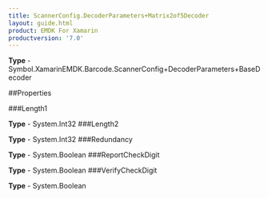 ```yaml
---
title: ScannerConfig.DecoderParameters+Matrix2of5Decoder
layout: guide.html
product: EMDK For Xamarin 
productversion: '7.0' 
---
```


    

**Type** - Symbol.XamarinEMDK.Barcode.ScannerConfig+DecoderParameters+BaseDecoder

##Properties

###Length1

        

**Type** - System.Int32
###Length2

        

**Type** - System.Int32
###Redundancy

        

**Type** - System.Boolean
###ReportCheckDigit

        

**Type** - System.Boolean
###VerifyCheckDigit

        

**Type** - System.Boolean
